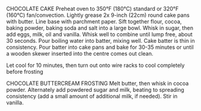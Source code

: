 CHOCOLATE CAKE
Preheat oven to 350°F (180°C) standard or 320°F (160°C) fan/convection.
Lightly grease 2x 9-inch (22cm) round cake pans with butter. Line base with parchment paper.
Sift together flour, cocoa, baking powder, baking soda and salt into a large bowl. Whisk in sugar, then add eggs, milk, oil and vanilla. Whisk well to combine until lump free, about 30 seconds.
Pour boiling water into batter, mixing well. Cake batter is thin in consistency.
Pour batter into cake pans and bake for 30-35 minutes or until a wooden skewer inserted into the centre comes out clean.

Let cool for 10 minutes, then turn out onto wire racks to cool completely before frosting

CHOCOLATE BUTTERCREAM FROSTING
Melt butter, then whisk in cocoa powder. Alternately add powdered sugar and milk, beating to spreading consistency (add a small amount of additional milk, if needed). Stir in vanilla.